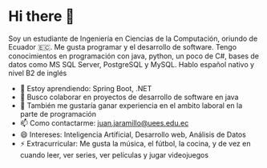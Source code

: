 # Hi there 👋

Soy un estudiante de Ingeniería en Ciencias de la Computación, oriundo de Ecuador 🇪🇨. Me gusta programar y el desarrollo de software. Tengo conocimientos en programación con java, python, un poco de C#, 
bases de datos como MS SQL Server, PostgreSQL y MySQL. Hablo español nativo y nivel B2 de inglés

- 🌱 Estoy aprendiendo: Spring Boot, .NET
- 👯 Busco colaborar en proyectos de desarrollo de software en java
- 🤔 También me gustaría ganar experiencia en el ambito laboral en la parte de programación
- 📫 Como contactarme: <juan.jaramillo@uees.edu.ec>
- 😄 Intereses: Inteligencia Artificial, Desarrollo web, Análisis de Datos
- ⚡ Extracurricular: Me gusta la música, el fútbol, la cocina, y de vez en cuando leer, ver series, ver películas y jugar videojuegos
  
<!--
**JDJaramillo10/JDJaramillo10** is a ✨ _special_ ✨ repository because its `README.md` (this file) appears on your GitHub profile.

Here are some ideas to get you started:

- 🔭 I’m currently working on ...
- 🌱 I’m currently learning ...
- 👯 I’m looking to collaborate on ...
- 🤔 I’m looking for help with ...
- 💬 Ask me about ...
- 📫 How to reach me: ...
- 😄 Pronouns: ...
- ⚡ Fun fact: ...
-->
